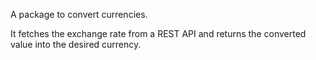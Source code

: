 A package to convert currencies.

It fetches the exchange rate from a REST API and returns the converted value into the desired currency.
